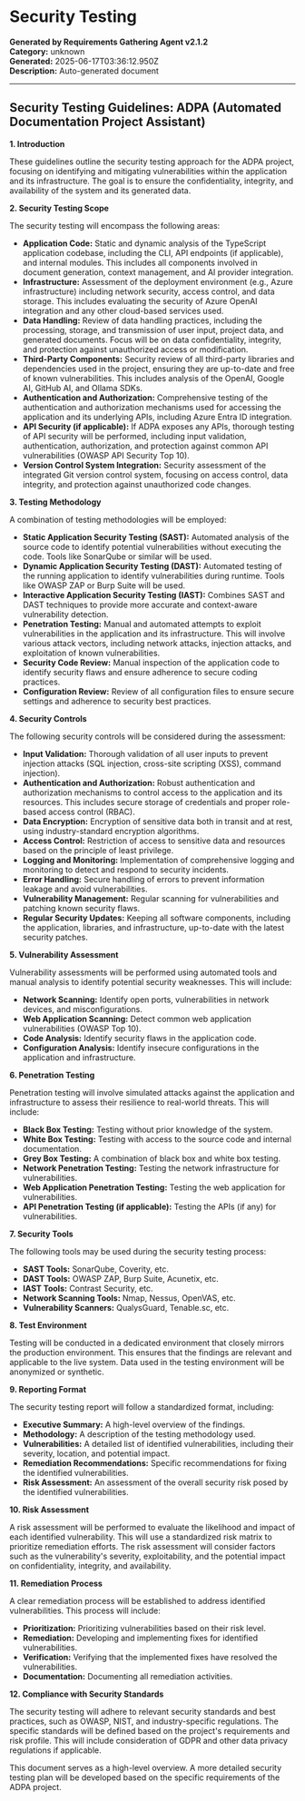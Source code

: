 # Security Testing

**Generated by Requirements Gathering Agent v2.1.2**  
**Category:** unknown  
**Generated:** 2025-06-17T03:36:12.950Z  
**Description:** Auto-generated document

---

## Security Testing Guidelines: ADPA (Automated Documentation Project Assistant)

**1. Introduction**

These guidelines outline the security testing approach for the ADPA project, focusing on identifying and mitigating vulnerabilities within the application and its infrastructure.  The goal is to ensure the confidentiality, integrity, and availability of the system and its generated data.

**2. Security Testing Scope**

The security testing will encompass the following areas:

* **Application Code:**  Static and dynamic analysis of the TypeScript application codebase, including the CLI, API endpoints (if applicable), and internal modules.  This includes all components involved in document generation, context management, and AI provider integration.
* **Infrastructure:** Assessment of the deployment environment (e.g., Azure infrastructure) including network security, access control, and data storage.  This includes evaluating the security of Azure OpenAI integration and any other cloud-based services used.
* **Data Handling:**  Review of data handling practices, including the processing, storage, and transmission of user input, project data, and generated documents.  Focus will be on data confidentiality, integrity, and protection against unauthorized access or modification.
* **Third-Party Components:** Security review of all third-party libraries and dependencies used in the project, ensuring they are up-to-date and free of known vulnerabilities.  This includes analysis of the OpenAI, Google AI, GitHub AI, and Ollama SDKs.
* **Authentication and Authorization:** Comprehensive testing of the authentication and authorization mechanisms used for accessing the application and its underlying APIs, including Azure Entra ID integration.
* **API Security (if applicable):** If ADPA exposes any APIs, thorough testing of API security will be performed, including input validation, authentication, authorization, and protection against common API vulnerabilities (OWASP API Security Top 10).
* **Version Control System Integration:** Security assessment of the integrated Git version control system, focusing on access control, data integrity, and protection against unauthorized code changes.


**3. Testing Methodology**

A combination of testing methodologies will be employed:

* **Static Application Security Testing (SAST):** Automated analysis of the source code to identify potential vulnerabilities without executing the code. Tools like SonarQube or similar will be used.
* **Dynamic Application Security Testing (DAST):** Automated testing of the running application to identify vulnerabilities during runtime. Tools like OWASP ZAP or Burp Suite will be used.
* **Interactive Application Security Testing (IAST):**  Combines SAST and DAST techniques to provide more accurate and context-aware vulnerability detection.
* **Penetration Testing:** Manual and automated attempts to exploit vulnerabilities in the application and its infrastructure. This will involve various attack vectors, including network attacks, injection attacks, and exploitation of known vulnerabilities.
* **Security Code Review:** Manual inspection of the application code to identify security flaws and ensure adherence to secure coding practices.
* **Configuration Review:**  Review of all configuration files to ensure secure settings and adherence to security best practices.


**4. Security Controls**

The following security controls will be considered during the assessment:

* **Input Validation:**  Thorough validation of all user inputs to prevent injection attacks (SQL injection, cross-site scripting (XSS), command injection).
* **Authentication and Authorization:**  Robust authentication and authorization mechanisms to control access to the application and its resources.  This includes secure storage of credentials and proper role-based access control (RBAC).
* **Data Encryption:**  Encryption of sensitive data both in transit and at rest, using industry-standard encryption algorithms.
* **Access Control:**  Restriction of access to sensitive data and resources based on the principle of least privilege.
* **Logging and Monitoring:**  Implementation of comprehensive logging and monitoring to detect and respond to security incidents.
* **Error Handling:** Secure handling of errors to prevent information leakage and avoid vulnerabilities.
* **Vulnerability Management:**  Regular scanning for vulnerabilities and patching known security flaws.
* **Regular Security Updates:**  Keeping all software components, including the application, libraries, and infrastructure, up-to-date with the latest security patches.


**5. Vulnerability Assessment**

Vulnerability assessments will be performed using automated tools and manual analysis to identify potential security weaknesses.  This will include:

* **Network Scanning:** Identify open ports, vulnerabilities in network devices, and misconfigurations.
* **Web Application Scanning:**  Detect common web application vulnerabilities (OWASP Top 10).
* **Code Analysis:** Identify security flaws in the application code.
* **Configuration Analysis:** Identify insecure configurations in the application and infrastructure.


**6. Penetration Testing**

Penetration testing will involve simulated attacks against the application and infrastructure to assess their resilience to real-world threats.  This will include:

* **Black Box Testing:** Testing without prior knowledge of the system.
* **White Box Testing:** Testing with access to the source code and internal documentation.
* **Grey Box Testing:** A combination of black box and white box testing.
* **Network Penetration Testing:**  Testing the network infrastructure for vulnerabilities.
* **Web Application Penetration Testing:**  Testing the web application for vulnerabilities.
* **API Penetration Testing (if applicable):**  Testing the APIs (if any) for vulnerabilities.


**7. Security Tools**

The following tools may be used during the security testing process:

* **SAST Tools:** SonarQube, Coverity, etc.
* **DAST Tools:** OWASP ZAP, Burp Suite, Acunetix, etc.
* **IAST Tools:** Contrast Security, etc.
* **Network Scanning Tools:** Nmap, Nessus, OpenVAS, etc.
* **Vulnerability Scanners:** QualysGuard, Tenable.sc, etc.


**8. Test Environment**

Testing will be conducted in a dedicated environment that closely mirrors the production environment.  This ensures that the findings are relevant and applicable to the live system.  Data used in the testing environment will be anonymized or synthetic.


**9. Reporting Format**

The security testing report will follow a standardized format, including:

* **Executive Summary:**  A high-level overview of the findings.
* **Methodology:**  A description of the testing methodology used.
* **Vulnerabilities:** A detailed list of identified vulnerabilities, including their severity, location, and potential impact.
* **Remediation Recommendations:**  Specific recommendations for fixing the identified vulnerabilities.
* **Risk Assessment:**  An assessment of the overall security risk posed by the identified vulnerabilities.


**10. Risk Assessment**

A risk assessment will be performed to evaluate the likelihood and impact of each identified vulnerability. This will use a standardized risk matrix to prioritize remediation efforts.  The risk assessment will consider factors such as the vulnerability's severity, exploitability, and the potential impact on confidentiality, integrity, and availability.


**11. Remediation Process**

A clear remediation process will be established to address identified vulnerabilities. This process will include:

* **Prioritization:**  Prioritizing vulnerabilities based on their risk level.
* **Remediation:**  Developing and implementing fixes for identified vulnerabilities.
* **Verification:**  Verifying that the implemented fixes have resolved the vulnerabilities.
* **Documentation:** Documenting all remediation activities.


**12. Compliance with Security Standards**

The security testing will adhere to relevant security standards and best practices, such as OWASP, NIST, and industry-specific regulations.  The specific standards will be defined based on the project's requirements and risk profile.  This will include consideration of GDPR and other data privacy regulations if applicable.

This document serves as a high-level overview. A more detailed security testing plan will be developed based on the specific requirements of the ADPA project.
